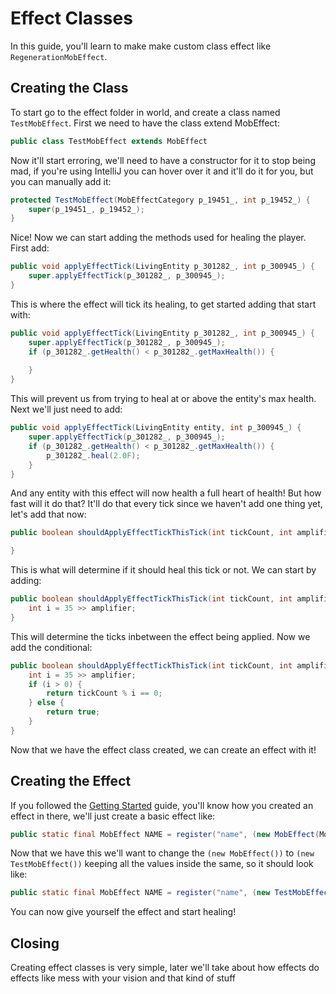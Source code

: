 # Effect Classes

In this guide, you'll learn to make make custom class effect like ``RegenerationMobEffect``.

## Creating the Class

To start go to the effect folder in world, and create a class named ``TestMobEffect``. First we need to have the class extend MobEffect:

```java
public class TestMobEffect extends MobEffect
```

Now it'll start erroring, we'll need to have a constructor for it to stop being mad, if you're using IntelliJ you can hover over it and it'll do it for you, but you can manually add it:

```java
protected TestMobEffect(MobEffectCategory p_19451_, int p_19452_) {
    super(p_19451_, p_19452_);
}
```

Nice! Now we can start adding the methods used for healing the player. First add:

```java
public void applyEffectTick(LivingEntity p_301282_, int p_300945_) {
    super.applyEffectTick(p_301282_, p_300945_);
}
```

This is where the effect will tick its healing, to get started adding that start with:

```java
public void applyEffectTick(LivingEntity p_301282_, int p_300945_) {
    super.applyEffectTick(p_301282_, p_300945_);
    if (p_301282_.getHealth() < p_301282_.getMaxHealth()) {
    
    }
}
```

This will prevent us from trying to heal at or above the entity's max health. Next we'll just need to add:

```java
public void applyEffectTick(LivingEntity entity, int p_300945_) {
    super.applyEffectTick(p_301282_, p_300945_);
    if (p_301282_.getHealth() < p_301282_.getMaxHealth()) {
        p_301282_.heal(2.0F);
    }
}
```

And any entity with this effect will now health a full heart of health! But how fast will it do that? It'll do that every tick since we haven't add one thing yet, let's add that now:

```java
public boolean shouldApplyEffectTickThisTick(int tickCount, int amplifier) {

}
```

This is what will determine if it should heal this tick or not. We can start by adding:

```java
public boolean shouldApplyEffectTickThisTick(int tickCount, int amplifier) {
    int i = 35 >> amplifier;
}
```

This will determine the ticks inbetween the effect being applied. Now we add the conditional:

```java
public boolean shouldApplyEffectTickThisTick(int tickCount, int amplifier) {
    int i = 35 >> amplifier;
    if (i > 0) {
        return tickCount % i == 0;
    } else {
        return true;
    }
}
```

Now that we have the effect class created, we can create an effect with it!

## Creating the Effect

If you followed the [Getting Started](../../Basics/FirstModification.md) guide, you'll know how you created an effect in there, we'll just create a basic effect like:

```java
public static final MobEffect NAME = register("name", (new MobEffect(MobEffectCategory.BENEFICIAL, 3402751)));
```

Now that we have this we'll want to change the ``(new MobEffect())`` to ``(new TestMobEffect())`` keeping all the values inside the same, so it should look like:

```java
public static final MobEffect NAME = register("name", (new TestMobEffect(MobEffectCategory.BENEFICIAL, 3402751)));
```

You can now give yourself the effect and start healing!

## Closing

Creating effect classes is very simple, later we'll take about how effects do effects like mess with your vision and that kind of stuff